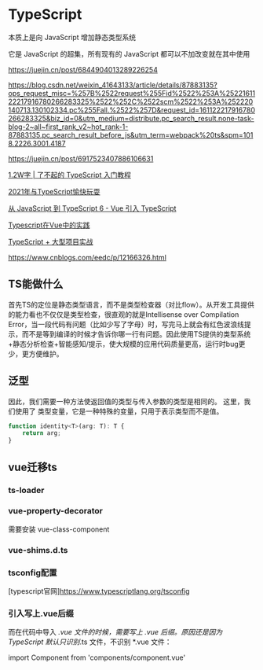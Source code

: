# TypeScript

本质上是向 JavaScript 增加静态类型系统

它是 JavaScript 的超集，所有现有的 JavaScript 都可以不加改变就在其中使用

<https://juejin.cn/post/6844904013289226254>

<https://blog.csdn.net/weixin_41643133/article/details/87883135?ops_request_misc=%257B%2522request%255Fid%2522%253A%2522161122217916780266283325%2522%252C%2522scm%2522%253A%252220140713.130102334.pc%255Fall.%2522%257D&request_id=161122217916780266283325&biz_id=0&utm_medium=distribute.pc_search_result.none-task-blog-2~all~first_rank_v2~hot_rank-1-87883135.pc_search_result_before_js&utm_term=webpack%20ts&spm=1018.2226.3001.4187>

<https://juejin.cn/post/6917523407886106631>

[1.2W字 | 了不起的 TypeScript 入门教程](https://juejin.cn/post/6844904182843965453)

[2021年与TypeScript愉快玩耍](https://juejin.cn/post/6917830695301677069#heading-15)

[从 JavaScript 到 TypeScript 6 - Vue 引入 TypeScript](https://tasaid.com/blog/20171011233132.html)

[Typescript在Vue中的实践](https://juejin.cn/post/6877373779471761416#heading-4)

[TypeScript + 大型项目实战](https://juejin.cn/post/6844903641829081095#heading-13)

<https://www.cnblogs.com/eedc/p/12166326.html>

## TS能做什么

首先TS的定位是静态类型语言，而不是类型检查器（对比flow）。从开发工具提供的能力看也不仅仅是类型检查，很直观的就是Intellisense over Compilation Error，当一段代码有问题（比如少写了字母）时，写完马上就会有红色波浪线提示，而不是等到编译的时候才告诉你哪一行有问题。因此使用TS提供的类型系统+静态分析检查+智能感知/提示，使大规模的应用代码质量更高，运行时bug更少，更方便维护。

## 泛型

因此，我们需要一种方法使返回值的类型与传入参数的类型是相同的。 这里，我们使用了 类型变量，它是一种特殊的变量，只用于表示类型而不是值。

```js
function identity<T>(arg: T): T {
    return arg;
}
```

## vue迁移ts

### ts-loader

### vue-property-decorator

需要安装 vue-class-component

### vue-shims.d.ts

### tsconfig配置

[typescript官网]<https://www.typescriptlang.org/tsconfig>

### 引入写上.vue后缀

而在代码中导入 *.vue 文件的时候，需要写上 .vue 后缀。原因还是因为 TypeScript 默认只识别*.ts 文件，不识别 *.vue 文件：

import Component from 'components/component.vue'
